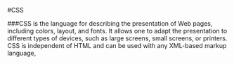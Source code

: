 #CSS



###CSS is the     language for describing the presentation of     Web pages, including colors, layout, and     fonts. It allows one to adapt the presentation     to different types of devices, such as     large screens, small screens, or     printers. CSS is independent of HTML and     can be used with any XML-based markup     language,